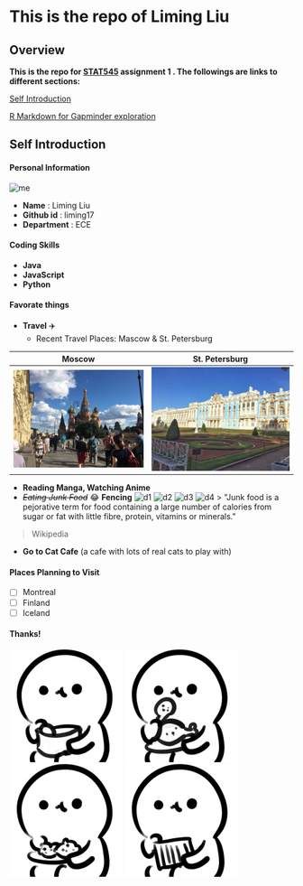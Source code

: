 # This is the repo of Liming Liu



## Overview
**This is the repo for [STAT545](http://stat545.com/Classroom/) assignment 1 . The followings are links to different sections:**

[Self Introduction](#self-introduction)

[R Markdown for Gapminder exploration](hw01_gapminder.md)

## Self Introduction

#### Personal Information

![me](image/me2.jpg)

- **Name** : Liming Liu
- **Github id** : liming17
- **Department** : ECE

#### Coding Skills
- **Java** 
- **JavaScript** 
- **Python** 

#### Favorate things
 - **Travel** :airplane:
    + Recent Travel Places: Mascow & St. Petersburg

|    **Moscow**    | **St. Petersburg** |
|----------------|------------|
|  ![Moscow](image/Moscow.jpg) |     ![St.](image/St.jpg) |

 - **Reading Manga, Watching Anime**  
 - <del>*Eating Junk Food*</del>  :joy:  **Fencing**
![d1](image/dance1.jpg) ![d2](image/dance2.jpg) ![d3](image/dance3.jpg) ![d4](image/dance4.jpg)
       > "Junk food is a pejorative term for food containing a large number of calories from sugar or fat with little fibre, protein, vitamins or minerals."
>
> Wikipedia 

 - **Go to Cat Cafe** (a cafe with lots of real cats to play with) 

#### Places Planning to Visit 
- [ ] Montreal
- [ ] Finland
- [ ] Iceland

#### Thanks!

![eat1](image/eat1.gif) ![eat2](image/eat2.gif) ![eat3](image/eat3.gif) ![eat4](image/eat4.gif)

